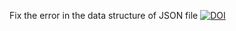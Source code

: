 Fix the error in the data structure of JSON file
[![DOI](https://zenodo.org/badge/DOI/10.5281/zenodo.10688381.svg)](https://doi.org/10.5281/zenodo.10688381)
